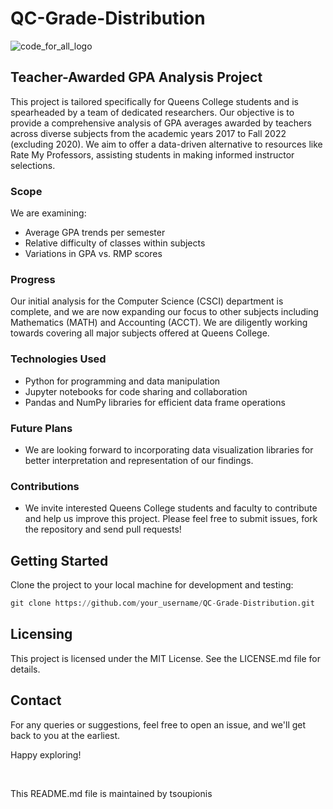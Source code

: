 # QC-Grade-Distribution

![code_for_all_logo](https://github.com/QC-Data-Science/QC-Grade-Distribution/assets/106792922/6a17a832-d2d2-49b0-819a-73a49a3a2759)


## Teacher-Awarded GPA Analysis Project
This project is tailored specifically for Queens College students and is spearheaded by a team of dedicated researchers. Our objective is to provide a comprehensive analysis of GPA averages awarded by teachers across diverse subjects from the academic years 2017 to Fall 2022 (excluding 2020). We aim to offer a data-driven alternative to resources like Rate My Professors, assisting students in making informed instructor selections.

### Scope
We are examining:

- Average GPA trends per semester
- Relative difficulty of classes within subjects
- Variations in GPA vs. RMP scores

### Progress
Our initial analysis for the Computer Science (CSCI) department is complete, and we are now expanding our focus to other subjects including Mathematics (MATH) and Accounting (ACCT). We are diligently working towards covering all major subjects offered at Queens College.

### Technologies Used
- Python for programming and data manipulation
- Jupyter notebooks for code sharing and collaboration
- Pandas and NumPy libraries for efficient data frame operations

### Future Plans
- We are looking forward to incorporating data visualization libraries for better interpretation and representation of our findings.

### Contributions
- We invite interested Queens College students and faculty to contribute and help us improve this project. Please feel free to submit issues, fork the repository and send pull requests!

## Getting Started
Clone the project to your local machine for development and testing:

``` python 
git clone https://github.com/your_username/QC-Grade-Distribution.git
```

## Licensing
This project is licensed under the MIT License. See the LICENSE.md file for details.

## Contact
For any queries or suggestions, feel free to open an issue, and we'll get back to you at the earliest.

Happy exploring!

<br>

This README.md file is maintained by tsoupionis
